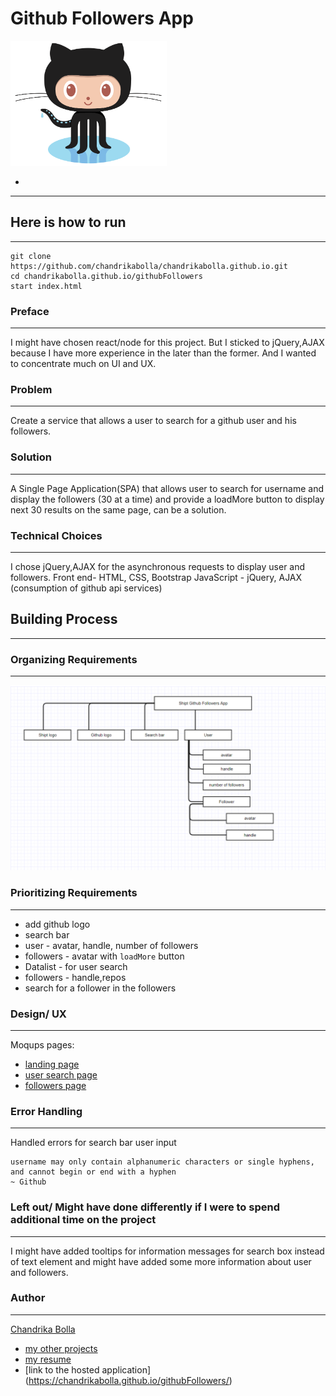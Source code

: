 # Github Followers App #


<img src="./images/Octocat.png" width="250" height="200" >

* [](https://chandrikabolla.github.io/githubFollowers/)
---
## Here is how to run ##
---
```
git clone https://github.com/chandrikabolla/chandrikabolla.github.io.git
cd chandrikabolla.github.io/githubFollowers
start index.html
```
### Preface ###
---
I might have chosen react/node for this project. But I sticked to jQuery,AJAX because I have more experience in the later than the former. And I wanted to concentrate much on UI and UX.
### Problem ###
---
Create a service that allows a user to search for a github user and his followers.
### Solution ###
---
A Single Page Application(SPA) that allows user to search for username and display the followers (30 at a time) and provide a loadMore button to display next 30 results on the same page, can be a solution.
### Technical Choices ###
---
I chose jQuery,AJAX for the asynchronous requests to display user and followers. 
Front end- HTML, CSS, Bootstrap
JavaScript - jQuery, AJAX (consumption of github api services)
## Building Process ##
---

### Organizing Requirements ###
---
![](images/architectureDiagram.png)
### Prioritizing Requirements ###
---
* add github logo
* search bar
* user - avatar, handle, number of followers
* followers - avatar with ```loadMore``` button
* Datalist - for user search
* followers - handle,repos
* search for a follower in the followers
### Design/ UX
---
Moqups pages:
* [landing page](https://app.moqups.com/chandrika_bolla/4QJDox0Jis/view/page/ab00408de?ui=0)
* [user search page](https://app.moqups.com/chandrika_bolla/4QJDox0Jis/view/page/a18658d61?ui=0)
* [followers page](https://app.moqups.com/chandrika_bolla/4QJDox0Jis/view/page/aa9df7b72?ui=0)
### Error Handling ###
---
Handled errors for search bar user input 
```
username may only contain alphanumeric characters or single hyphens, and cannot begin or end with a hyphen
~ Github 
```
### Left out/ Might have done differently if I were to spend additional time on the project ###
---
I might have added tooltips for information messages for search box instead of text element and might have added some more information about user and followers.
### Author ###
---
[Chandrika Bolla](https://www.linkedin.com/in/chandrika-bolla999/)
- [my other projects](https://github.com/chandrikabolla)
- [my resume](https://drive.google.com/file/d/0ByraOD5PHd9GLVVtRnBfR0hGcG8/view?usp=sharing)
- [link to the hosted application] (https://chandrikabolla.github.io/githubFollowers/)
